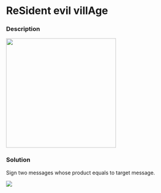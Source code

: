 # ReSident evil villAge

### __Description__

<img src="https://user-images.githubusercontent.com/32315604/120188060-38b8c880-c248-11eb-9a5f-219cb5472156.png" width=300>

### __Solution__

Sign two messages whose product equals to target message.

<img src="https://latex.codecogs.com/gif.latex?m_1\*m_2=m\Rightarrow m_1^d\mul m_2^d = m^d" /> 
